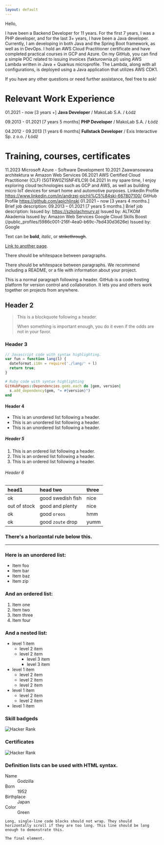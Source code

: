 ```yaml
---
layout: default
---
```


Hello,

I have been a Backend Developer for 11 years. For the first 7 years, I was a PHP developer, and for the last 3+ years, I have been a Java developer. Currently, I am developing in both Java and the Spring Boot framework, as well as in DevOps. I hold an AWS Cloud Practitioner certificate and have completed practical courses in GCP and Azure. On my GitHub, you can find a simple POC related to issuing invoices (fakturownia.pl) using AWS Lambda written in Java + Quarkus microprofile. The Lambda, along with all configurations, is deployed using a Java application that utilizes AWS CDK1. 

If you have any other questions or need further assistance, feel free to ask!

# Relevant Work Experience
01.2021 - now [3 years +]
**Java Developer** / MakoLab S.A. / Łódź

09.2013 - 01.2021 [7 years 5 months]
**PHP Developer** / MakoLab S.A. / Łódź

04.2012 - 09.2013 [1 years 6 months]
**Fullstack Developer** / Exis Interactive Sp. z o.o. / Łódź

# Training, courses, certificates
11.2023
Microsoft Azure - Software Development
10.2021
Zaawansowana architektura w Amazon Web Services
06.2021
AWS Certified Cloud Practitioner (CLF) (5GTRW0Z1SNF41LC9)
04.2021
In my spare time, I enjoy exploring cloud technologies such as GCP and AWS, as
well as building micro IoT devices for smart home and automotive purposes.
LinkedIn Profile
https://www.linkedin.com/in/andrzej-pichli%C5%84ski-667807100/
GitHub Profile
https://github.com/apichlinski
01.2021 – now [3 years 4 months.]
Brief job description:
09.2013 – 01.2021 [7 years 5 months.]
Brief job description:
Issued by: https://szkolachmury.pl
Issued by: ALTKOM Akademia
Issued by: Amazon Web Services
Google Cloud Skills Boost (/public_profiles/5986c001-216f-4ea0-b69c-7bd430d3626e)
Issued by: Google



Text can be **bold**, _italic_, or ~~strikethrough~~.

[Link to another page](./another-page.html).

There should be whitespace between paragraphs.

There should be whitespace between paragraphs. We recommend including a README, or a file with information about your project.



This is a normal paragraph following a header. GitHub is a code hosting platform for version control and collaboration. It lets you and others work together on projects from anywhere.

## Header 2

> This is a blockquote following a header.
>
> When something is important enough, you do it even if the odds are not in your favor.

### Header 3

```js
// Javascript code with syntax highlighting.
var fun = function lang(l) {
  dateformat.i18n = require('./lang/' + l)
  return true;
}
```

```ruby
# Ruby code with syntax highlighting
GitHubPages::Dependencies.gems.each do |gem, version|
  s.add_dependency(gem, "= #{version}")
end
```

#### Header 4

*   This is an unordered list following a header.
*   This is an unordered list following a header.
*   This is an unordered list following a header.

##### Header 5

1.  This is an ordered list following a header.
2.  This is an ordered list following a header.
3.  This is an ordered list following a header.

###### Header 6

| head1        | head two          | three |
|:-------------|:------------------|:------|
| ok           | good swedish fish | nice  |
| out of stock | good and plenty   | nice  |
| ok           | good `oreos`      | hmm   |
| ok           | good `zoute` drop | yumm  |

### There's a horizontal rule below this.

* * *

### Here is an unordered list:

*   Item foo
*   Item bar
*   Item baz
*   Item zip

### And an ordered list:

1.  Item one
1.  Item two
1.  Item three
1.  Item four

### And a nested list:

- level 1 item
  - level 2 item
  - level 2 item
    - level 3 item
    - level 3 item
- level 1 item
  - level 2 item
  - level 2 item
  - level 2 item
- level 1 item
  - level 2 item
  - level 2 item
- level 1 item

### Skill badgeds

![Hacker Rank](https://hrcdn.net/fcore/assets/badges/java-9d05b1f559.svg)

### Certificates

![Hacker Rank](https://guides.github.com/activities/hello-world/branching.png)


### Definition lists can be used with HTML syntax.

<dl>
<dt>Name</dt>
<dd>Godzilla</dd>
<dt>Born</dt>
<dd>1952</dd>
<dt>Birthplace</dt>
<dd>Japan</dd>
<dt>Color</dt>
<dd>Green</dd>
</dl>

```
Long, single-line code blocks should not wrap. They should horizontally scroll if they are too long. This line should be long enough to demonstrate this.
```

```
The final element.
```
